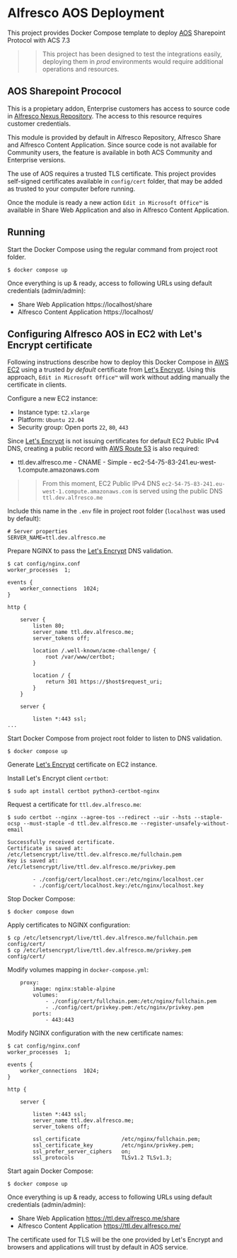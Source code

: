 # Alfresco AOS Deployment

This project provides Docker Compose template to deploy [AOS](https://docs.alfresco.com/microsoft-office/latest/) Sharepoint Protocol with ACS 7.3

>> This project has been designed to test the integrations easily, deploying them in *prod* environments would require additional operations and resources.


## AOS Sharepoint Prococol

This is a propietary addon, Enterprise customers has access to source code in [Alfresco Nexus Repository](https://nexus.alfresco.com/nexus/service/local/repositories/releases/content/org/alfresco/aos-module/alfresco-aos-module/1.5.0/alfresco-aos-module-1.5.0-sources.jar). The access to this resource requires customer credentials.

This module is provided by default in Alfresco Repository, Alfresco Share and Alfresco Content Application. Since source code is not available for Community users, the feature is available in both ACS Community and Enterprise versions.

The use of AOS requires a trusted TLS certificate. This project provides self-signed certificates available in `config/cert` folder, that may be added as trusted to your computer before running.

Once the module is ready a new action `Edit in Microsoft Office™` is available in Share Web Application and also in Alfresco Content Application.


## Running

Start the Docker Compose using the regular command from project root folder.

```
$ docker compose up
```

Once everything is up & ready, access to following URLs using default credentials (admin/admin):

* Share Web Application https://localhost/share
* Alfresco Content Application https://localhost/


## Configuring Alfresco AOS in EC2 with Let's Encrypt certificate

Following instructions describe how to deploy this Docker Compose in [AWS EC2](https://aws.amazon.com/ec2/) using a trusted *by default* certificate from [Let's Encrypt](https://letsencrypt.org). Using this approach, `Edit in Microsoft Office™` will work without adding manually the certificate in clients.

Configure a new EC2 instance:

* Instance type: `t2.xlarge`
* Platform: `Ubuntu 22.04`
* Security group: Open ports `22`, `80`, `443`

Since [Let's Encrypt](https://letsencrypt.org) is not issuing certificates for default EC2 Public IPv4 DNS, creating a public record with [AWS Route 53](https://aws.amazon.com/route53/) is also required:

* ttl.dev.alfresco.me - CNAME - Simple - ec2-54-75-83-241.eu-west-1.compute.amazonaws.com

>> From this moment, EC2 Public IPv4 DNS `ec2-54-75-83-241.eu-west-1.compute.amazonaws.com` is served using the public DNS `ttl.dev.alfresco.me`

Include this name in the `.env` file in project root folder (`localhost` was used by default):

```
# Server properties
SERVER_NAME=ttl.dev.alfresco.me
```

Prepare NGINX to pass the [Let's Encrypt](https://letsencrypt.org) DNS validation.

```
$ cat config/nginx.conf
worker_processes  1;

events {
    worker_connections  1024;
}

http {

    server {
        listen 80;
        server_name ttl.dev.alfresco.me;
        server_tokens off;

        location /.well-known/acme-challenge/ {
            root /var/www/certbot;
        }

        location / {
            return 301 https://$host$request_uri;
        }
    }

    server {

        listen *:443 ssl;
...
```

Start Docker Compose from project root folder to listen to DNS validation.

```
$ docker compose up
```    

Generate [Let's Encrypt](https://letsencrypt.org) certificate on EC2 instance.

Install Let's Encrypt client `certbot`:

```
$ sudo apt install certbot python3-certbot-nginx
```

Request a certificate for `ttl.dev.alfresco.me`:

```
$ sudo certbot --nginx --agree-tos --redirect --uir --hsts --staple-ocsp --must-staple -d ttl.dev.alfresco.me --register-unsafely-without-email

Successfully received certificate.
Certificate is saved at: /etc/letsencrypt/live/ttl.dev.alfresco.me/fullchain.pem
Key is saved at:         /etc/letsencrypt/live/ttl.dev.alfresco.me/privkey.pem
```


            - ./config/cert/localhost.cer:/etc/nginx/localhost.cer
            - ./config/cert/localhost.key:/etc/nginx/localhost.key 

Stop Docker Compose:

```
$ docker compose down
```

Apply certificates to NGINX configuration:

```
$ cp /etc/letsencrypt/live/ttl.dev.alfresco.me/fullchain.pem config/cert/
$ cp /etc/letsencrypt/live/ttl.dev.alfresco.me/privkey.pem config/cert/
```

Modify volumes mapping in `docker-compose.yml`:

```
    proxy:
        image: nginx:stable-alpine
        volumes:
            - ./config/cert/fullchain.pem:/etc/nginx/fullchain.pem
            - ./config/cert/privkey.pem:/etc/nginx/privkey.pem
        ports:
            - 443:443
```

Modify NGINX configuration with the new certificate names:

```
$ cat config/nginx.conf
worker_processes  1;

events {
    worker_connections  1024;
}

http {

    server {

        listen *:443 ssl;
        server_name ttl.dev.alfresco.me;
        server_tokens off;

	    ssl_certificate             /etc/nginx/fullchain.pem;
	    ssl_certificate_key         /etc/nginx/privkey.pem;
        ssl_prefer_server_ciphers   on;
        ssl_protocols               TLSv1.2 TLSv1.3;

```

Start again Docker Compose:

```
$ docker compose up 
```

Once everything is up & ready, access to following URLs using default credentials (admin/admin):

* Share Web Application https://ttl.dev.alfresco.me/share
* Alfresco Content Application https://ttl.dev.alfresco.me/

The certificate used for TLS will be the one provided by Let's Encrypt and browsers and applications will trust by default in AOS service.

